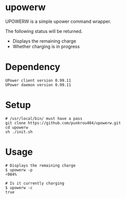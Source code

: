 # upowerw
UPOWERW is a simple upower command wrapper.

The following status will be returned.

- Displays the remaining charge
- Whether charging is in progress

# Dependency

```
UPower client version 0.99.11
UPower daemon version 0.99.11
```

# Setup

```
# /usr/local/bin/ must have a pass
git clone https://github.com/punkrou404/upowerw.git
cd upowerw
sh ./init.sh
```

# Usage

```
# Displays the remaining charge
$ upowerw -p
⚡084%

# Is it currently charging
$ upowerw -c
true

```

